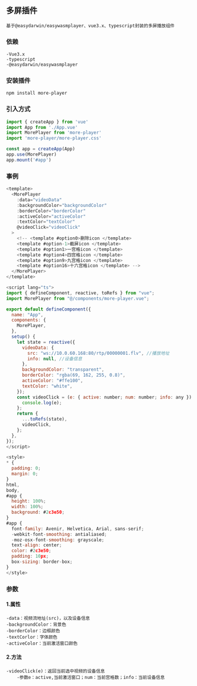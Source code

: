 ## 多屏插件
    基于@easydarwin/easywasmplayer、vue3.x、typescript封装的多屏播放组件
### 依赖
    -Vue3.x
    -typescript
    -@easydarwin/easywasmplayer
### 安装插件
```
npm install more-player
```
### 引入方式
````javascript
import { createApp } from 'vue'
import App from './App.vue'
import MorePlayer from 'more-player'
import 'more-player/more-player.css'

const app = createApp(App)
app.use(MorePlayer)
app.mount('#app')
````
### 事例
```javascript
<template>
  <MorePlayer
    :data="videoData"
    :backgroundColor="backgroundColor"
    :borderColor="borderColor"
    :activeColor="activeColor"
    :textColor="textColor"
    @videoClick="videoClick"
  >
    <!-- <template #option0>删除icon </template>
    <template #option-1>截屏icon </template>
    <template #option1>一宫格icon </template>
    <template #option4>四宫格icon </template>
    <template #option9>九宫格icon </template>
    <template #option16>十六宫格icon </template> -->
  </MorePlayer>
</template>

<script lang="ts">
import { defineComponent, reactive, toRefs } from "vue";
import MorePlayer from "@/components/more-player.vue";

export default defineComponent({
  name: "App",
  components: {
    MorePlayer,
  },
  setup() {
    let state = reactive({
      videoData: {
        src: "ws://10.0.60.168:80/rtp/00000001.flv", //播放地址
        info: null, //设备信息
      },
      backgroundColor: "transparent",
      borderColor: "rgba(69, 162, 255, 0.8)",
      activeColor: "#ffe100",
      textColor: "white",
    });
    const videoClick = (e: { active: number; num: number; info: any }) => {
      console.log(e);
    };
    return {
      ...toRefs(state),
      videoClick,
    };
  },
});
</script>

<style>
* {
  padding: 0;
  margin: 0;
}
html,
body,
#app {
  height: 100%;
  width: 100%;
  background: #2c3e50;
}
#app {
  font-family: Avenir, Helvetica, Arial, sans-serif;
  -webkit-font-smoothing: antialiased;
  -moz-osx-font-smoothing: grayscale;
  text-align: center;
  color: #2c3e50;
  padding: 10px;
  box-sizing: border-box;
}
</style>

```
### 参数
  #### 1.属性
    -data：视频流地址(src)，以及设备信息
    -backgroundColor：背景色
    -borderColor：边框颜色
    -textCorlor：字体颜色
    -activeColor：当前激活窗口颜色
  #### 2.方法
    -videoClick(e)：返回当前选中视频的设备信息
        -参数e：active,当前激活窗口；num：当前宫格数；info：当前设备信息

